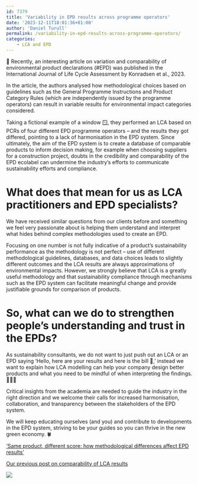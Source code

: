 ```yaml
---
id: 7379
title: 'Variability in EPD results across programme operators'
date: '2023-12-11T18:01:36+01:00'
author: 'Daniel Turull'
permalink: /variability-in-epd-results-across-programme-operators/
categories:
    - LCA and EPD
---
```


💭 Recently, an interesting article on variation and comparability of environmental product declarations (#EPD) was published in the International Journal of Life Cycle Assessment by Konradsen et al., 2023.

In the article, the authors analysed how methodological choices based on guidelines such as the General Programme Instructions and Product Category Rules (which are independently issued by the programme operators) can result in variable results for environmental impact categories considered.

Taking a fictional example of a window 🪟, they performed an LCA based on PCRs of four different EPD programme operators – and the results they got differed, pointing to a lack of harmonisation in the EPD system. Since ultimately, the aim of the EPD system is to create a database of comparable products to inform decision making, for example when choosing suppliers for a construction project, doubts in the credibility and comparability of the EPD ecolabel can undermine the industry’s efforts to communicate sustainability efforts and compliance.

# What does that mean for us as LCA practitioners and EPD specialists?   

We have received similar questions from our clients before and something we feel very passionate about is helping them understand and interpret what hides behind complex methodologies used to create an EPD.

Focusing on one number is not fully indicative of a product’s sustainability performance as the methodology is not perfect – use of different methodological guidelines, databases, and data choices leads to slightly different outcomes and the LCA results are always approximations of environmental impacts. However, we strongly believe that LCA is a greatly useful methodology and that sustainability compliance through mechanisms such as the EPD system can facilitate meaningful change and provide justifiable grounds for comparison of products.

# So, what can we do to strengthen people’s understanding and trust in the EPDs?   

As sustainability consultants, we do not want to just push out an LCA or an EPD saying ‘Hello, here are your results and here is the bill 💸,’ instead we want to explain how LCA modelling can help your company design better products and what you need to be mindful of when interpreting the findings. 🙋🏻‍♀️

Critical insights from the academia are needed to guide the industry in the right direction and we welcome their calls for increased harmonisation, collaboration, and transparency between the stakeholders of the EPD system.

We will keep educating ourselves (and you) and contribute to developments in the EPD system, striving to be your guides so you can thrive in the new green economy. 🍀

[‘Same product, different score: how methodological differences affect EPD results’ ](https://link.springer.com/article/10.1007/s11367-023-02246-x)

[Our previous post on comparability of LCA results](/seminar-for-stockholm-material-hub/)

 ![](/assets/images/epd-comanies.jpg)
